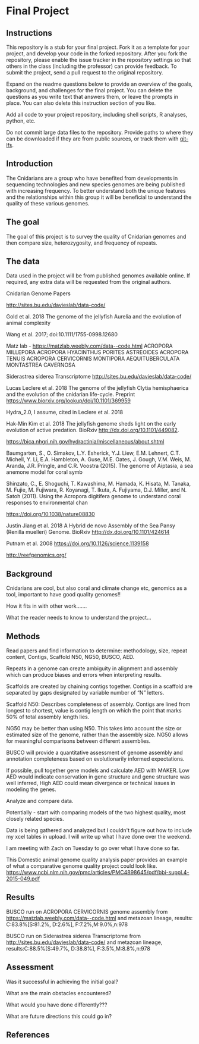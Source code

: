 # Final Project

## Instructions

This repository is a stub for your final project. Fork it as a template for your project, and develop your code in the forked repository. After you fork the repository, please enable the issue tracker in the repository settings so that others in the class (including the professor) can provide feedback. To submit the project, send a pull request to the original repository.

Expand on the readme questions below to provide an overview of the goals, background, and challenges for the final project. You can delete the questions as you write text that answers them, or leave the prompts in place. You can also delete this instruction section of you like.

Add all code to your project repository, including shell scripts, R analyses, python, etc.

Do not commit large data files to the repository. Provide paths to where they can be downloaded if they
are from public sources, or track them with [git-lfs](https://git-lfs.github.com).

## Introduction

The Cnidarians are a group who have benefited from developments in sequencing technologies and new species genomes are being published with increasing frequency.  To better understand both the unique features and the relationships within this group it will be beneficial to understand the quality of these various genomes.

## The goal

The goal of this project is to survey the quality of Cnidarian genomes and then compare size, heterozygosity, and frequency of repeats.

## The data

Data used in the project will be from published genomes available online. If required, any extra data will be requested from the original authors.

Cnidarian Genome Papers

http://sites.bu.edu/davieslab/data-code/

Gold et al. 2018 The genome of the jellyfish Aurelia and the evolution of animal complexity

Wang et al. 2017; doi:10.1111/1755-0998.12680

Matz lab - https://matzlab.weebly.com/data--code.html
ACROPORA MILLEPORA
ACROPORA HYACINTHUS
PORITES ASTREOIDES
ACROPORA TENUIS
ACROPORA CERVICORNIS
MONTIPORA AEQUITUBERCULATA
MONTASTREA CAVERNOSA

Siderastrea siderea Transcriptome
http://sites.bu.edu/davieslab/data-code/

Lucas Leclere et al. 2018 The genome of the jellyfish Clytia hemisphaerica and the evolution of the cnidarian life-cycle. Preprint https://www.biorxiv.org/lookup/doi/10.1101/369959

Hydra_2.0, I assume, cited in Leclere et al. 2018

Hak-Min Kim et al. 2018 The jellyfish genome sheds light on the early evolution of active predation. BioRxiv http://dx.doi.org/10.1101/449082.

https://bica.nhgri.nih.gov/hydractinia/miscellaneous/about.shtml

Baumgarten, S., O. Simakov, L.Y. Esherick, Y.J. Liew, E.M. Lehnert, C.T. Michell, Y. Li, E.A. Hambleton, A. Guse, M.E. Oates, J. Gough, V.M. Weis, M. Aranda, J.R. Pringle, and C.R. Voostra (2015). The genome of Aiptasia, a sea anemone model for coral symb

Shinzato, C., E. Shoguchi, T. Kawashima, M. Hamada, K. Hisata, M. Tanaka, M. Fujie, M. Fujiwara, R. Koyanagi, T. Ikuta, A. Fujiyama, D.J. Miller, and N. Satoh (2011). Using the Acropora digitifera genome to understand coral responses to environmental chan

https://doi.org/10.1038/nature08830

Justin Jiang et al. 2018 A Hybrid de novo Assembly of the Sea Pansy (Renilla muelleri) Genome. BioRxiv http://dx.doi.org/10.1101/424614

Putnam et al. 2008 https://doi.org/10.1126/science.1139158

http://reefgenomics.org/


## Background

Cnidarians are cool, but also coral and climate change etc, genomics as a tool, important to have good quality genomes!!

How it fits in with other work.......

What the reader needs to know to understand the project...


## Methods
Read papers and find information to determine: methodology, size, repeat content, Contigs, Scaffold N50, NG50, BUSCO, AED.

Repeats in a genome can create ambiguity in alignment and assembly which can produce biases and errors when interpreting results.  

Scaffolds are created by chaining contigs together. Contigs in a scaffold are separated by gaps designated by variable number of “N” letters.  

Scaffold N50: Describes completeness of assembly. Contigs are lined from longest to shortest, value is contig length on which the point that marks 50% of total assembly length lies.

NG50 may be better than using N50. This takes into account the size or estimated size of the genome, rather than the assembly size.  NG50 allows for meaningful comparisons between different assemblies.

BUSCO will provide a quantitative assessment of genome assembly and annotation completeness based on evolutionarily informed expectations.  

If possible, pull together gene models and calculate AED with MAKER.  Low AED would indicate conservation in gene structure and gene structure was well inferred,  High AED could mean divergence or technical issues in modeling the genes.

Analyze and compare data.

Potentially - start with comparing models of the two highest quality, most closely related species.

Data is being gathered and analyzed but I couldn't figure out how to include my xcel tables in upload.  I will write up what I have done over the weekend.  


I am meeting with Zach on Tuesday to go over what I have done so far.

This Domestic animal genome quality analysis paper provides an example of what a comparative genome quality project could look like.
https://www.ncbi.nlm.nih.gov/pmc/articles/PMC4898645/pdf/bbi-suppl.4-2015-049.pdf


## Results
BUSCO run on ACROPORA CERVICORNIS genome assembly from https://matzlab.weebly.com/data--code.html and metazoan lineage, results: C:83.8%[S:81.2%, D:2.6%], F:7.2%,M:9.0%,n:978

BUSCO run on Siderastrea siderea Transcriptome from http://sites.bu.edu/davieslab/data-code/ and metazoan lineage, results:C:88.5%[S:49.7%, D:38.8%], F:3.5%,M:8.8%,n:978


## Assessment

Was it successful in achieving the initial goal?

What are the main obstacles encountered?

What would you have done differently???

What are future directions this could go in?

## References
